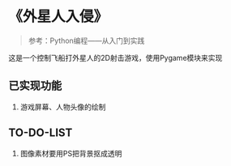 # 《外星人入侵》

> 参考：Python编程——从入门到实践

这是一个控制飞船打外星人的2D射击游戏，使用Pygame模块来实现

## 已实现功能
1. 游戏屏幕、人物头像的绘制

## TO-DO-LIST
1. 图像素材要用PS把背景抠成透明
